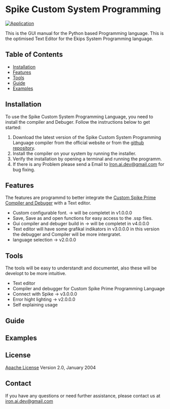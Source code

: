 # Spike Custom System Programming

[![Application](https://github.com/Ekips-Prime-Pro/Ekips-Prime-Pro-Editor/actions/workflows/python-app.yml/badge.svg?branch=main)](https://github.com/Ekips-Prime-Pro/Ekips-Prime-Pro-Editor/actions/workflows/python-app.yml)

This is the GUI manual for the Python based Programming language. This is the optimised Text Editor for the Ekips System Programming language.

## Table of Contents

- [Installation](#installation)
- [Features](#features)
- [Tools](#tools)
- [Guide](#guide)
- [Examples](#examples)

## Installation

To use the Spike Custom System Programming Language, you need to install the compiler and Debuger. Follow the instructions below to get started:

1. Download the latest version of the Spike Custom System Programming Language compiler from the official website or from the [github repository](https://github.com/Ekips-Prime-Pro/Ekips-Prime-Pro-Editor/releases).
2. Install the compiler on your system by running the installer.
3. Verify the installation by opening a terminal and running the programm.
4. If there is any Problem please send a Email to <Iron.ai.dev@gmail.com> for bug fixing.

## Features

The features are programmd to better integrate the [Custom Spike Prime Compiler and Debuger](https://github.com/Ekips-Prime-Pro/Ekips-Prime-Pro-Language) with a Text editor.

- Custom configurable font. -> will be completet in v1.0.0.0
- Save, Save as and open functions for easy access to the .ssp files.
- Gui compiler and debuger build in -> will be completet in v4.0.0.0
- Text editor will have some grafikal indikators in v3.0.0.0 in this version the debugger and Compiler will be more intergratet.
- language selection -> v2.0.0.0

## Tools

The tools will be easy to understandt and documentet, also these will be developt to be more intuitive.

- Text editor
- Compiler and debugger for Custom Spike Prime Programming Language
- Connect with Spike -> v3.0.0.0
- Error hight lighting -> v2.0.0.0
- Self explaining usage

## Guide

## Examples

## License

[Apache License](http://www.apache.org/licenses/)
Version 2.0, January 2004

## Contact

If you have any questions or need further assistance, please contact us at <iron.ai.dev@gmail.com>
